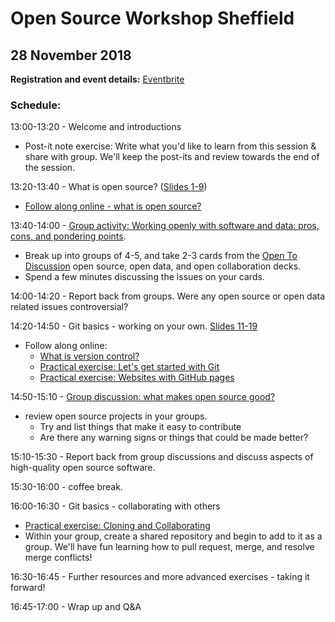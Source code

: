 # Open Source Workshop Sheffield

## 28 November 2018

**Registration and event details:** [Eventbrite](https://www.eventbrite.co.uk/e/introduction-to-open-source-tickets-51296881353 )

### Schedule:

13:00-13:20 - Welcome and introductions
   - Post-it note exercise: Write what you'd like to learn from this session & share with group. We'll keep the post-its and review towards the end of the session.

13:20-13:40 - What is open source? ([Slides 1-9](https://docs.google.com/presentation/d/1a2uBPu_P5LoyaGp9Q3Q0e8vp5hsUtonyWyUbzkXBdA4/edit#slide=id.p))
   - [Follow along online - what is open source?](https://open-source-for-researchers.github.io/open-source-workshop/01-what-is-open-source)

13:40-14:00 - [Group activity: Working openly with software and data: pros, cons, and pondering points](group-activities/01-discuss-open-source).
   - Break up into groups of 4-5, and take 2-3 cards from the [Open To Discussion](https://github.com/baricks/opentodiscussion/commit/7379a27aef4b3d5ba28b6eba79f5b5f9ad549bec) open source, open data, and open collaboration decks.
   - Spend a few minutes discussing the issues on your cards.

14:00-14:20 - Report back from groups. Were any open source or open data related issues controversial?

14:20-14:50 - Git basics - working on your own. [Slides 11-19](https://docs.google.com/presentation/d/1a2uBPu_P5LoyaGp9Q3Q0e8vp5hsUtonyWyUbzkXBdA4/edit#slide=id.g30e60a4b80_0_7)

   - Follow along online:
      - [What is version control?](02-what-is-version-control)
      - [Practical exercise: Let's get started with Git](practicalexercises/github/git-01-lets-get-started-with-github)
      - [Practical exercise: Websites with GitHub pages](practicalexercises/github/git-03-websites-with-github-pages)

14:50-15:10 - [Group discussion: what makes open source good?](group-activities/02-review-open-source-projects)

   - review open source projects in your groups.
      - Try and list things that make it easy to contribute
      - Are there any warning signs or things that could be made better?

15:10-15:30 - Report back from group discussions and discuss aspects of high-quality open source software.

15:30-16:00 - coffee break.

16:00-16:30 - Git basics - collaborating with others

   - [Practical exercise: Cloning and Collaborating](practicalexercises/github/git-02-cloning-and-collaborating)
   - Within your group, create a shared repository and begin to add to it as a group. We'll have fun learning how to pull request, merge, and resolve merge conflicts!

16:30-16:45 - Further resources and more advanced exercises - taking it forward!

16:45-17:00 - Wrap up and Q&A
